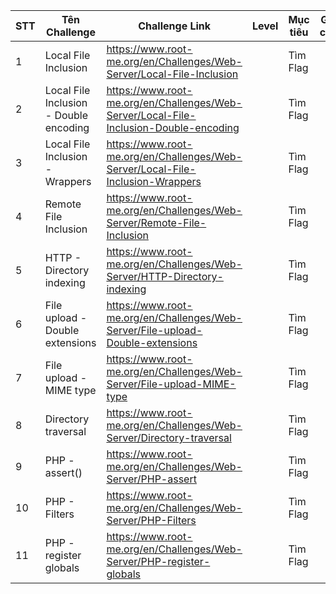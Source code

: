 | STT | Tên Challenge                          | Challenge Link                                                                        | Level | Mục tiêu | Ghi chú |
|-----|----------------------------------------|---------------------------------------------------------------------------------------|-------|----------|---------|
| 1   | Local File Inclusion                   | https://www.root-me.org/en/Challenges/Web-Server/Local-File-Inclusion                 |       | Tìm Flag |         |
| 2   | Local File Inclusion - Double encoding | https://www.root-me.org/en/Challenges/Web-Server/Local-File-Inclusion-Double-encoding |       | Tìm Flag |         |
| 3   | Local File Inclusion - Wrappers        | https://www.root-me.org/en/Challenges/Web-Server/Local-File-Inclusion-Wrappers        |       | Tìm Flag |         |
| 4   | Remote File Inclusion                  | https://www.root-me.org/en/Challenges/Web-Server/Remote-File-Inclusion                |       | Tìm Flag |         |
| 5   | HTTP - Directory indexing              | https://www.root-me.org/en/Challenges/Web-Server/HTTP-Directory-indexing              |       | Tìm Flag |         |
| 6   | File upload - Double extensions        | https://www.root-me.org/en/Challenges/Web-Server/File-upload-Double-extensions        |       | Tìm Flag |         |
| 7   | File upload - MIME type                | https://www.root-me.org/en/Challenges/Web-Server/File-upload-MIME-type                |       | Tìm Flag |         |
| 8   | Directory traversal                    | https://www.root-me.org/en/Challenges/Web-Server/Directory-traversal                  |       | Tìm Flag |         |
| 9   | PHP - assert()                         | https://www.root-me.org/en/Challenges/Web-Server/PHP-assert                           |       | Tìm Flag |         |
| 10  | PHP - Filters                          | https://www.root-me.org/en/Challenges/Web-Server/PHP-Filters                          |       | Tìm Flag |         |
| 11  | PHP - register globals                 | https://www.root-me.org/en/Challenges/Web-Server/PHP-register-globals                 |       | Tìm Flag |